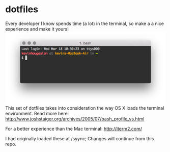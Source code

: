 dotfiles
========

Every developer I know spends time (a lot) in the terminal, so make a a nice experience and make it yours!
![Custom iterm and bash prompt](https://github.com/hougasian/dotfiles/blob/master/terminal-iterm.png?raw=true)
This set of dotfiles takes into consideration the way OS X loads the terminal environment. Read more here: http://www.joshstaiger.org/archives/2005/07/bash_profile_vs.html

For a better experience than the Mac terminal: http://iterm2.com/

I had originally loaded these at /syync; Changes will continue from this repo.
